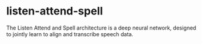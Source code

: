 # listen-attend-spell

The Listen Attend and Spell architecture is a deep neural network, designed to
jointly learn to align and transcribe speech data.
